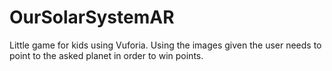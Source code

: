 # OurSolarSystemAR
Little game for kids using Vuforia. Using the images given the user needs to point to the asked planet in order to win points.
